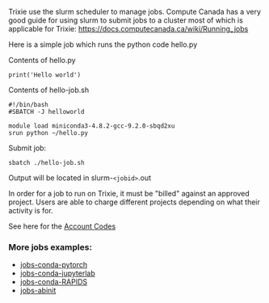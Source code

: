 Trixie use the slurm scheduler to manage jobs.
Compute Canada has a very good guide for using slurm to submit jobs to a cluster most of which is applicable for Trixie: https://docs.computecanada.ca/wiki/Running_jobs

Here is a simple job which runs the python code hello.py

Contents of hello.py

```
print('Hello world')
```

Contents of hello-job.sh

```
#!/bin/bash
#SBATCH -J helloworld

module load miniconda3-4.8.2-gcc-9.2.0-sbqd2xu
srun python ~/hello.py
```

Submit job:

```
sbatch ./hello-job.sh
```

Output will be located in slurm-`<jobid>`.out

In order for a job to run on Trixie, it must be "billed" against an approved project. Users are able to charge different projects depending on what their activity is for.

See here for the [Account Codes](Account-Codes.md)

### More jobs examples:

* [jobs-conda-pytorch](jobs-conda-pytorch.md)
* [jobs-conda-jupyterlab](jobs-conda-jupyterlab.md)
* [jobs-conda-RAPIDS](jobs-conda-RAPIDS.md)
* [jobs-abinit](jobs-abinit.md)
